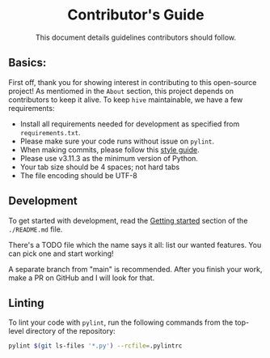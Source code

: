 <div align = 'center'>
    <h1>Contributor's Guide</h1>
    This document details guidelines contributors should follow.
</div>

## Basics:

First off, thank you for showing interest in contributing to this open-source project! As mentiomed in the `About` section, this project depends on contributors to keep it alive. To keep `hive` maintainable, we have a few requirements:

- Install all requirements needed for development as specified from ```requirements.txt```.
- Please make sure your code runs without issue on `pylint`.
- When making commits, please follow this [style guide](https://github.com/dishb/commit-styles).
- Please use v3.11.3 as the minimum version of Python.
- Your tab size should be 4 spaces; not hard tabs
- The file encoding should be UTF-8

## Development

To get started with development, read the [Getting started](./README.md#getting-started) section of the `./README.md` file.

There's a TODO file which the name says it all: list our wanted features. You can pick one and start working!

A separate branch from "main" is recommended. After you finish your work, make a PR on GitHub and I will look for that.

## Linting

To lint your code with `pylint`, run the following commands from the top-level directory of the repository:
```bash
pylint $(git ls-files '*.py') --rcfile=.pylintrc
```
